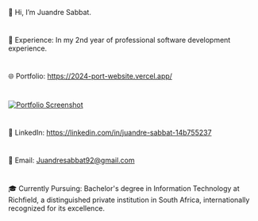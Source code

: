 👋 Hi, I’m Juandre Sabbat.
#
💼 Experience: In my 2nd year of professional software development experience. 
#
🌐 Portfolio: https://2024-port-website.vercel.app/
#
[![Portfolio Screenshot](https://github.com/user-attachments/assets/8756ee8f-9bdb-4c52-aea3-0270ff8b6bab)](https://2024-port-website.vercel.app/)



#
🔗 LinkedIn: https://linkedin.com/in/juandre-sabbat-14b755237
#
📧 Email: Juandresabbat92@gmail.com
#
🎓 Currently Pursuing: Bachelor's degree in Information Technology at Richfield, a distinguished private institution in South Africa, internationally recognized for its excellence.
 

